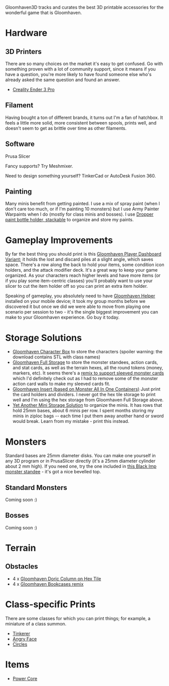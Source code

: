 Gloomhaven3D tracks and curates the best 3D printable accessories for the wonderful game that is Gloomhaven.

# Hardware
## 3D Printers
There are so many choices on the market it's easy to get confused. Go with something proven with a lot of community support, since it means if you have a question, you're more likely to have found someone else who's already asked the same question and found an answer. 
* [Creality Ender 3 Pro](https://www.amazon.com/Comgrow-Creality-Printer-Upgrade-Certified/dp/B07GYRQVYV)

## Filament
Having bought a ton of different brands, it turns out I'm a fan of hatchbox. It feels a little more solid, more consistent between spools, prints well, and doesn't seem to get as brittle over time as other filaments.

## Software
Prusa Slicer

Fancy supports? Try Meshmixer.

Need to design something yourself? TinkerCad or AutoDesk Fusion 360.

## Painting
Many minis benefit from getting painted. I use a mix of spray paint (when I don't care too much, or if I'm painting 10 monsters) but I use Army Painter Warpaints when I do (mostly for class minis and bosses). I use [Dropper paint bottle holder, stackable](https://www.thingiverse.com/thing:3200860) to organize and store my paints. 

# Gameplay Improvements
By far the best thing you should print is this [Gloomhaven Player Dashboard Variant](https://www.thingiverse.com/thing:3625850); it holds the lost and discard piles at a slight angle, which saves space. There's a row along the back to hold your items, some condition icon holders, and the attack modifier deck. It's a great way to keep your game organized. As your characters reach higher levels and have more items (or if you play some item-centric classes) you'll probably want to use your slicer to cut the item holder off so you can print an extra item holder.

Speaking of gameplay, you absolutely need to have [Gloomhaven Helper](http://en.esotericsoftware.com/gloomhaven-helper) installed on your mobile device; it took my group months before we discovered it but once we did we were able to move from playing one scenario per session to two - it's the single biggest improvement you can make to your Gloomhaven experience. Go buy it today.

# Storage Solutions
* [Gloomhaven Character Box](https://www.thingiverse.com/thing:2994130) to store the characters (spoiler warning: the download contains STL with class names)
* [Gloomhaven Full Storage](https://www.thingiverse.com/thing:3658149) to store the monster standees, action cards, and stat cards, as well as the terrain hexes, all the round tokens (money, markers, etc). It seems there's a [remix to support sleeved monster cards](https://www.thingiverse.com/thing:4762529) which I'd definitely check out as I had to remove some of the monster action card walls to make my sleeved cards fit.
* [Gloomhaven Insert (based on Monster All In One Containers)](https://www.thingiverse.com/thing:3483482) Just print the card holders and dividers. I never got the hex tile storage to print well and I'm using the hex storage from Gloomhaven Full Storage above.
* [Yet Another Mini Storage Solution](https://www.thingiverse.com/thing:3073819) to organize the minis. It has rows that hold 25mm bases, about 6 minis per row. I spent months storing my minis in ziploc bags -- each time I put them away another hand or sword would break. Learn from my mistake - print this instead.

# Monsters

Standard bases are 25mm diameter disks. You can make one yourself in any 3D program or in PrusaSlicer directly (it's a 25mm diameter cylinder about 2 mm high). If you need one, try the one included in [this Black Imp monster standee](https://www.thingiverse.com/thing:3016299) - it's got a nice bevelled top.

## Standard Monsters
Coming soon :)

## Bosses
Coming soon :)

# Terrain
## Obstacles
* 4 x [Gloomhaven Doric Column on Hex Tile](https://www.thingiverse.com/thing:4045165)
* 4 x [Gloomhaven Bookcases remix](https://www.thingiverse.com/thing:2758101)

# Class-specific Prints
There are some classes for which you can print things; for example, a miniature of a class summon.

* [Tinkerer](/classes/tinkerer.md)
* [Angry Face](/classes/angryface.md)
* [Circles](/classes/circles.md)

# Items
* [Power Core](https://www.thingiverse.com/thing:3341494)
